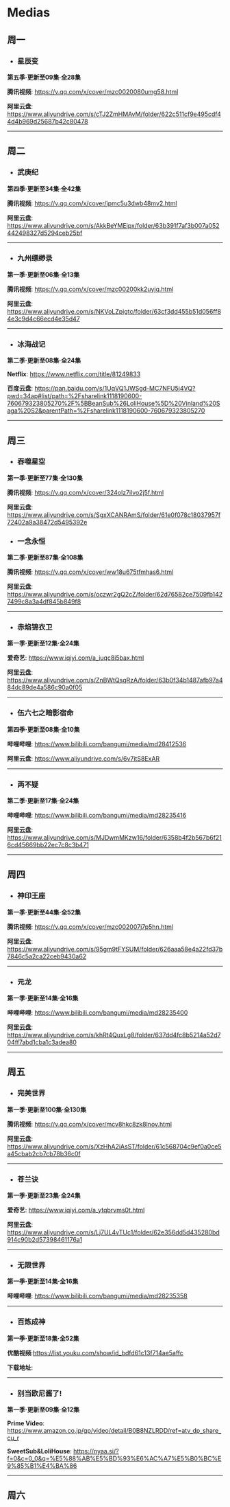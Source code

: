 # Medias


## 周一

- ### 星辰变 

**第五季·更新至09集·全28集**

**腾讯视频**: https://v.qq.com/x/cover/mzc0020080umg58.html

**阿里云盘**: https://www.aliyundrive.com/s/cTJ2ZmHMAvM/folder/622c511cf9e495cdf44d4b969d25687b42c80478

***

## 周二

- ### 武庚纪
 
**第四季·更新至34集·全42集**
 
**腾讯视频**: https://v.qq.com/x/cover/ipmc5u3dwb48mv2.html
 
**阿里云盘**: https://www.aliyundrive.com/s/AkkBeYMEipx/folder/63b391f7af3b007a052442498327d5294ceb25bf

***

- ### 九州缥缈录

**第一季·更新至06集·全13集**
 
**腾讯视频**: https://v.qq.com/x/cover/mzc00200kk2uyjq.html

**阿里云盘**: https://www.aliyundrive.com/s/NKVoLZpigtc/folder/63cf3dd455b51d056ff84e3c9d4c66ecd4e35d47

***

- ### 冰海战记

**第二季·更新至08集·全24集**

**Netflix**: https://www.netflix.com/title/81249833

**百度云盘**: https://pan.baidu.com/s/1UqVQ1JWSgd-MC7NFU5j4VQ?pwd=34ap#list/path=%2Fsharelink1118190600-760679323805270%2F%5BBeanSub%26LoliHouse%5D%20Vinland%20Saga%20S2&parentPath=%2Fsharelink1118190600-760679323805270

***

## 周三


- ### 吞噬星空

**第一季·更新至77集·全130集**

**腾讯视频**: https://v.qq.com/x/cover/324olz7ilvo2j5f.html

**阿里云盘**: https://www.aliyundrive.com/s/SgxXCANRAmS/folder/61e0f078c18037957f72402a9a38472d5495392e

- ### 一念永恒

**第二季·更新至87集·全108集**

**腾讯视频**: https://v.qq.com/x/cover/ww18u675tfmhas6.html

**阿里云盘**: https://www.aliyundrive.com/s/oczwr2gQ2cZ/folder/62d76582ce7509fb1427499c8a3a4df845b849f8

***

- ### 赤焰锦衣卫

**第一季·更新至12集·全24集**

**爱奇艺**: https://www.iqiyi.com/a_iuqc8i5bax.html

**阿里云盘**: https://www.aliyundrive.com/s/ZnBWtQsqRzA/folder/63b0f34b1487afb97a484dc89de4a586c90a0f05

***

- ### 伍六七之暗影宿命

**第四季·更新至08集·全10集**

**哔哩哔哩**: https://www.bilibili.com/bangumi/media/md28412536

**阿里云盘**: https://www.aliyundrive.com/s/6v7itS8ExAR

***

- ### 两不疑

**第二季·更新至17集·全24集**

**哔哩哔哩**: https://www.bilibili.com/bangumi/media/md28235416

**阿里云盘**: https://www.aliyundrive.com/s/MJDwmMKzw16/folder/6358b4f2b567b6f216cd45669bb22ec7c8c3b471

***

## 周四

- ### 神印王座

**第一季·更新至44集·全52集**

**腾讯视频**: https://v.qq.com/x/cover/mzc002007j7p5hn.html
 
**阿里云盘**: https://www.aliyundrive.com/s/95gm9tFYSUM/folder/626aaa58e4a22fd37b7846c5a2ca22ceb9430a62

***

- ### 元龙

**第一季·更新至14集·全16集**

**哔哩哔哩**: https://www.bilibili.com/bangumi/media/md28235400

**阿里云盘**: https://www.aliyundrive.com/s/khRt4QuxLg8/folder/637dd4fc8b5214a52d704ff7abd1cba1c3adea80

***

## 周五 

- ### 完美世界

**第一季·更新至100集·全130集**

**腾讯视频**: https://v.qq.com/x/cover/mcv8hkc8zk8lnov.html

**阿里云盘**: https://www.aliyundrive.com/s/XzHhA2iAsST/folder/61c568704c9ef0a0ce5a45cbab2cb7cb78b36c0f

***

- ### 苍兰诀

**第一季·更新至23集·全24集**

**爱奇艺**: https://www.iqiyi.com/a_ytqbrvms0t.html

**阿里云盘**: https://www.aliyundrive.com/s/Lj7UL4vTUc1/folder/62e356dd5d435280bd914c90b2d57398461176a1

***

- ### 无限世界

**第一季·更新至14集·全16集**

**哔哩哔哩**: https://www.bilibili.com/bangumi/media/md28235358

***

- ### 百炼成神

**第一季·更新至18集·全52集**

**优酷视频**:https://list.youku.com/show/id_bdfd61c13f714ae5affc

**下载地址**: 
***
- ### 别当欧尼酱了! 

**第一季·更新至09集·全12集**

**Prime Video**: https://www.amazon.co.jp/gp/video/detail/B0B8NZLRDD/ref=atv_dp_share_cu_r

**SweetSub&LoliHouse**: https://nyaa.si/?f=0&c=0_0&q=%E5%88%AB%E5%BD%93%E6%AC%A7%E5%B0%BC%E9%85%B1%E4%BA%86

***

## 周六
